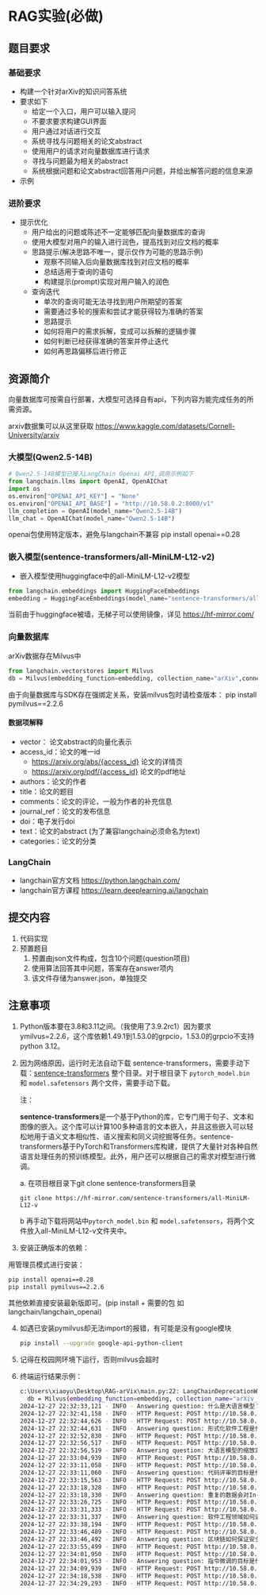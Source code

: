 # RAG实验(必做)

## 题目要求

### 基础要求

- 构建一个针对arXiv的知识问答系统
- 要求如下
    - 给定一个入口，用户可以输入提问
    - 不要求要求构建GUI界面
    - 用户通过对话进行交互
    - 系统寻找与问题相关的论文abstract
    - 使用用户的请求对向量数据库进行请求
    - 寻找与问题最为相关的abstract
    - 系统根据问题和论文abstract回答用户问题，并给出解答问题的信息来源
- 示例

### 进阶要求

- 提示优化
    - 用户给出的问题或陈述不一定能够匹配向量数据库的查询
    - 使用大模型对用户的输入进行润色，提高找到对应文档的概率
    - 思路提示(解决思路不唯一，提示仅作为可能的思路示例)
        - 观察不同输入后向量数据库找到对应文档的概率
        - 总结适用于查询的语句
        - 构建提示(prompt)实现对用户输入的润色
    - 查询迭代
        - 单次的查询可能无法寻找到用户所期望的答案
        - 需要通过多轮的搜索和尝试才能获得较为准确的答案
        - 思路提示
        - 如何将用户的需求拆解，变成可以拆解的逻辑步骤
        - 如何判断已经获得准确的答案并停止迭代
        - 如何再思路偏移后进行修正

## 资源简介

向量数据库可按需自行部署，大模型可选择自有api，下列内容为能完成任务的所需资源。

arxiv数据集可以从这里获取 https://www.kaggle.com/datasets/Cornell-University/arxiv

### 大模型(Qwen2.5-14B)

```python
# Qwen2.5-14B模型已接入LangChain Openai API,调用示例如下
from langchain.llms import OpenAI, OpenAIChat
import os
os.environ["OPENAI_API_KEY"] = "None"
os.environ["OPENAI_API_BASE"] = "http://10.58.0.2:8000/v1"
llm_completion = OpenAI(model_name="Qwen2.5-14B")
llm_chat = OpenAIChat(model_name="Qwen2.5-14B")

```

openai包使用特定版本，避免与langchain不兼容 pip install openai==0.28

### 嵌入模型(sentence-transformers/all-MiniLM-L12-v2)

* 嵌入模型使用huggingface中的all-MiniLM-L12-v2模型

``` python
from langchain.embeddings import HuggingFaceEmbeddings
embedding = HuggingFaceEmbeddings(model_name="sentence-transformers/all-MiniLM-L12-v2")
```

当前由于huggingface被墙，无梯子可以使用镜像，详见 https://hf-mirror.com/

### 向量数据库

arXiv数据存在Milvus中

``` python
from langchain.vectorstores import Milvus
db = Milvus(embedding_function=embedding, collection_name="arXiv",connection_args={"host": "10.58.0.2", "port": "19530"})
```

由于向量数据库与SDK存在强绑定关系，安装milvus包时请检查版本： pip install pymilvus==2.2.6

#### 数据项解释

- vector： 论文abstract的向量化表示
- access_id：论文的唯一id
    - https://arxiv.org/abs/{access_id} 论文的详情页
    - https://arxiv.org/pdf/{access_id} 论文的pdf地址
- authors：论文的作者
- title：论文的题目
- comments：论文的评论，一般为作者的补充信息
- journal_ref：论文的发布信息
- doi：电子发行doi
- text：论文的abstract (为了兼容langchain必须命名为text)
- categories：论文的分类

### LangChain

- langchain官方文档 https://python.langchain.com/
- langchain官方课程 https://learn.deeplearning.ai/langchain

## 提交内容

1. 代码实现
2. 预置题目
    1. 预置由json文件构成，包含10个问题(question项目)
    2. 使用算法回答其中问题，答案存在answer项内
    3. 该文件存储为answer.json，单独提交

## 注意事项

1. Python版本要在3.8和3.11之间。（我使用了3.9.2rc1）因为要求ymilvus=2.2.6，这个库依赖1.49.1到1.53.0的grpcio，1.53.0的grpcio不支持python 3.12。

2. 因为网络原因，运行时无法自动下载 sentence-transformers，需要手动下载：[sentence-transformers](https://hf-mirror.com/sentence-transformers/all-MiniLM-L12-v2/tree/main) 整个目录。对于根目录下 `pytorch_model.bin` 和 `model.safetensors` 两个文件，需要手动下载。

   注：

   **sentence-transformers**是一个基于Python的库，它专门用于句子、文本和图像的嵌入。这个库可以计算100多种语言的文本嵌入，并且这些嵌入可以轻松地用于语义文本相似性、语义搜索和同义词挖掘等任务。sentence-transformers基于PyTorch和Transformers库构建，提供了大量针对各种自然语言处理任务的预训练模型。此外，用户还可以根据自己的需求对模型进行微调。

   a. 在项目根目录下git clone sentence-transformers目录

   ```
   git clone https://hf-mirror.com/sentence-transformers/all-MiniLM-L12-v
   ```

   b 再手动下载将网站中`pytorch_model.bin` 和 `model.safetensors`，将两个文件放入all-MiniLM-L12-v文件夹中。

3. 安装正确版本的依赖：

用管理员模式进行安装：
```bash
pip install openai==0.28
pip install pymilvus==2.2.6
```

其他依赖直接安装最新版即可。(pip install + 需要的包 如langchain/langchain_openai)

4. 如遇已安装pymilvus却无法import的报错，有可能是没有google模块

   ```bash
   pip install --upgrade google-api-python-client
   ```

5. 记得在校园网环境下运行，否则milvus会超时

6. 终端运行结果示例：

   ```bash
   c:\Users\xiaoyu\Desktop\RAG-arVix\main.py:22: LangChainDeprecationWarning: The class `Milvus` was deprecated in LangChain 0.2.0 and will be removed in 1.0. An updated version of the class exists in the :class:`~langchain-milvus package and should be used instead. To use it run `pip install -U :class:`~langchain-milvus` and import as `from :class:`~langchain_milvus import MilvusVectorStore``.
     db = Milvus(embedding_function=embedding, collection_name="arXiv_Back",
   2024-12-27 22:32:33,121 - INFO - Answering question: 什么是大语言模型？
   2024-12-27 22:32:41,158 - INFO - HTTP Request: POST http://10.58.0.2:8000/v1/chat/completions "HTTP/1.1 200 OK"
   2024-12-27 22:32:44,626 - INFO - HTTP Request: POST http://10.58.0.2:8000/v1/chat/completions "HTTP/1.1 200 OK"
   2024-12-27 22:32:44,631 - INFO - Answering question: 形式化软件工程是什么？
   2024-12-27 22:32:52,830 - INFO - HTTP Request: POST http://10.58.0.2:8000/v1/chat/completions "HTTP/1.1 200 OK"
   2024-12-27 22:32:56,517 - INFO - HTTP Request: POST http://10.58.0.2:8000/v1/chat/completions "HTTP/1.1 200 OK"
   2024-12-27 22:32:56,519 - INFO - Answering question: 大语言模型的缩放定理是什么？
   2024-12-27 22:33:04,939 - INFO - HTTP Request: POST http://10.58.0.2:8000/v1/chat/completions "HTTP/1.1 200 OK"
   2024-12-27 22:33:11,058 - INFO - HTTP Request: POST http://10.58.0.2:8000/v1/chat/completions "HTTP/1.1 200 OK"
   2024-12-27 22:33:11,060 - INFO - Answering question: 代码评审的目标是什么？
   2024-12-27 22:33:15,563 - INFO - HTTP Request: POST http://10.58.0.2:8000/v1/chat/completions "HTTP/1.1 200 OK"
   2024-12-27 22:33:18,328 - INFO - HTTP Request: POST http://10.58.0.2:8000/v1/chat/completions "HTTP/1.1 200 OK"
   2024-12-27 22:33:18,330 - INFO - Answering question: 重复的数据会对In-content Learning产生什么影响？
   2024-12-27 22:33:26,725 - INFO - HTTP Request: POST http://10.58.0.2:8000/v1/chat/completions "HTTP/1.1 200 OK"
   2024-12-27 22:33:31,333 - INFO - HTTP Request: POST http://10.58.0.2:8000/v1/chat/completions "HTTP/1.1 200 OK"
   2024-12-27 22:33:31,337 - INFO - Answering question: 软件工程领域如何适应不同领域？
   2024-12-27 22:33:38,194 - INFO - HTTP Request: POST http://10.58.0.2:8000/v1/chat/completions "HTTP/1.1 200 OK"
   2024-12-27 22:33:46,489 - INFO - HTTP Request: POST http://10.58.0.2:8000/v1/chat/completions "HTTP/1.1 200 OK"
   2024-12-27 22:33:46,492 - INFO - Answering question: 区块链如何保证安全？
   2024-12-27 22:33:55,499 - INFO - HTTP Request: POST http://10.58.0.2:8000/v1/chat/completions "HTTP/1.1 200 OK"
   2024-12-27 22:34:01,950 - INFO - HTTP Request: POST http://10.58.0.2:8000/v1/chat/completions "HTTP/1.1 200 OK"
   2024-12-27 22:34:01,953 - INFO - Answering question: 指令微调的目标是什么？
   2024-12-27 22:34:09,939 - INFO - HTTP Request: POST http://10.58.0.2:8000/v1/chat/completions "HTTP/1.1 200 OK"2024-12-27 22:34:14,604 - INFO - HTTP Request: POST http://10.58.0.2:8000/v1/chat/completions "HTTP/1.1 200 OK"2024-12-27 22:34:14,607 - INFO - Answering question: 离子阱计算机的原理是什么？
   2024-12-27 22:34:18,538 - INFO - HTTP Request: POST http://10.58.0.2:8000/v1/chat/completions "HTTP/1.1 200 OK"2024-12-27 22:34:21,816 - INFO - HTTP Request: POST http://10.58.0.2:8000/v1/chat/completions "HTTP/1.1 200 OK"2024-12-27 22:34:21,818 - INFO - Answering question: 人造原子是什么？
   2024-12-27 22:34:29,293 - INFO - HTTP Request: POST http://10.58.0.2:8000/v1/chat/completions "HTTP/1.1 200 OK"2024-12-27 22:34:33,883 - INFO - HTTP Request: POST http://10.58.0.2:8000/v1/chat/completions "HTTP/1.1 200 OK"2024-12-27 22:34:33,887 - INFO - Answers successfully written to answers.json.
   ```

   
